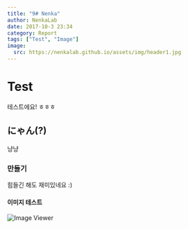 ```yaml
---
title: "9# Nenka"
author: NenkaLab
date: 2017-10-3 23:34
category: Report
tags: ["Test", "Image"]
image:
  src: https://nenkalab.github.io/assets/img/header1.jpg
---
```


# Test
테스트에요!
ㅎㅎㅎ

## にゃん(?)
냥냥

### 만들기
힘들긴 해도 재미있네요 :)

#### 이미지 테스트
![Image Viewer](https://nenkalab.github.io/assets/img/header3.jpg)